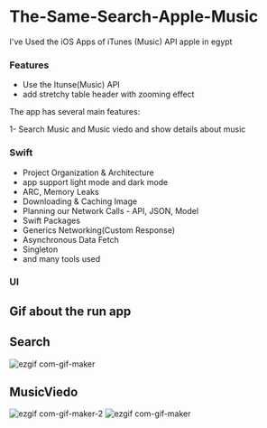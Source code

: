 # The-Same-Search-Apple-Music
I've Used the iOS Apps of iTunes (Music) API apple in egypt 

### Features

- Use the Itunse(Music) API 
- add stretchy table header with zooming effect 
    

The app has several main features:

1- Search Music and Music viedo and show details about music


### Swift

- Project Organization & Architecture
- app support light mode and dark mode
- ARC, Memory Leaks
- Downloading & Caching Image
- Planning our Network Calls - API, JSON, Model
- Swift Packages
- Generics Networking(Custom Response)
- Asynchronous Data Fetch
- Singleton
- and many tools used

### UI
## Gif about the run app 

## Search
![ezgif com-gif-maker](https://user-images.githubusercontent.com/41602889/148719304-8064757b-e638-4df2-8199-a4c24f84691a.gif)

## MusicViedo
![ezgif com-gif-maker-2](https://user-images.githubusercontent.com/41602889/148718504-18f8ea60-ef55-4a47-83ae-7745d80977e4.gif)
![ezgif com-gif-maker](https://user-images.githubusercontent.com/41602889/148885779-c5ec14d0-4eb9-4adf-a702-b97110f1fc56.gif)


